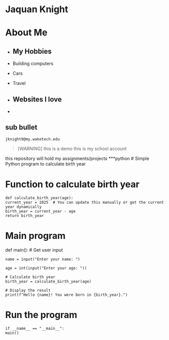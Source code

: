 # Jaquan Knight

# About Me    
-    ## My Hobbies
  -    Building computers
  -    Cars
  -    Travel
    
-    ## Websites I love
  -    


    
## sub bullet
    jknight9@my.waketech.edu

   >[WARNING]
   >this is a demo
this is my school account

this repository will hold my assignments/projects
 ***python # Simple Python program to calculate birth year

# Function to calculate birth year

    def calculate_birth_year(age):
    current_year = 2025  # You can update this manually or get the current year dynamically
    birth_year = current_year - age
    return birth_year

# Main program
def main():
    # Get user input
  
    name = input("Enter your name: ")
    
    age = int(input("Enter your age: "))
    
    # Calculate birth year
    birth_year = calculate_birth_year(age)
    
    # Display the result
    print(f"Hello {name}! You were born in {birth_year}.")

# Run the program
    if __name__ == "__main__":
    main()

